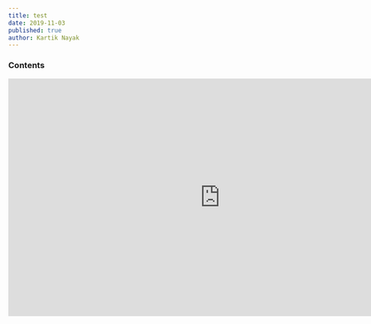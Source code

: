 ```yaml
---
title: test
date: 2019-11-03
published: true
author: Kartik Nayak
---
```


### Contents
<iframe width='853' height='480' src='https://embed.coggle.it/diagram/WdA_HcDIOgAB9ke9/127b24f7ca2fc7b4526415ae00381332bf4b513178b521d9aea44fbce408f9a6' frameborder='0' allowfullscreen></iframe>
